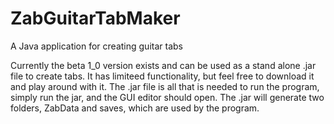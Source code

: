 # ZabGuitarTabMaker
A Java application for creating guitar tabs

Currently the beta 1_0 version exists and can be used as a stand alone .jar file to create tabs.
It has limiteed functionality, but feel free to download it and play around with it.
The .jar file is all that is needed to run the program, simply run the jar, and the GUI editor should open.
The .jar will generate two folders, ZabData and saves, which are used by the program.

